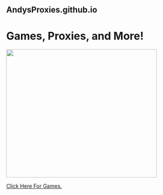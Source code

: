 ## AndysProxies.github.io

# Games, Proxies, and More!

<img src="https://images.unsplash.com/photo-1612287230202-1ff1d85d1bdf?ixlib=rb-4.0.3&ixid=MnwxMjA3fDB8MHxwaG90by1wYWdlfHx8fGVufDB8fHx8&auto=format&fit=crop&w=1471&q=80" style="width:400px;height:340px;"></a>

<a href="/Games" class="button pill">Click Here For Games.</a>

